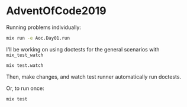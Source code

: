 # AdventOfCode2019

Running problems individually:
```bash
mix run -e Aoc.Day01.run
```

I'll be working on using doctests for the general scenarios with `mix_test_watch`

```bash
mix test.watch
```
Then, make changes, and watch test runner automatically run doctests.

Or, to run once:
```bash
mix test
```
